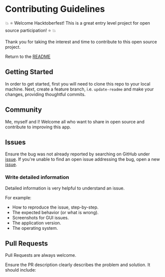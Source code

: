 # Contributing Guidelines

:boom: :star: Welcome Hacktoberfest! This is a great entry level project for open source participation! :star: :boom:

Thank you for taking the interest and time to contribute to this open source project.

Return to the [README](https://github.com/mrzacsmith/mzs-randomArray/blob/master/README.md)

## Getting Started

In order to get started, first you will need to clone this repo to your local machine. Next, create a feature branch, i.e. `update-readme` and make your changes, providing thoughtful commits.

## Community

Me, myself and I! Welcome all who want to share in open source and contribute to improving this app.

## Issues

Ensure the bug was not already reported by searching on GitHub under [issue](https://github.com/mrzacsmith/mzs-randomArray/issues). If you're unable to find an open issue addressing the bug, open a new [issue](https://github.com/mrzacsmith/mzs-randomArray/issues/new).

### Write detailed information

Detailed information is very helpful to understand an issue.

For example:

- How to reproduce the issue, step-by-step.
- The expected behavior (or what is wrong).
- Screenshots for GUI issues.
- The application version.
- The operating system.

## Pull Requests

Pull Requests are always welcome.

Ensure the PR description clearly describes the problem and solution. It should include:
